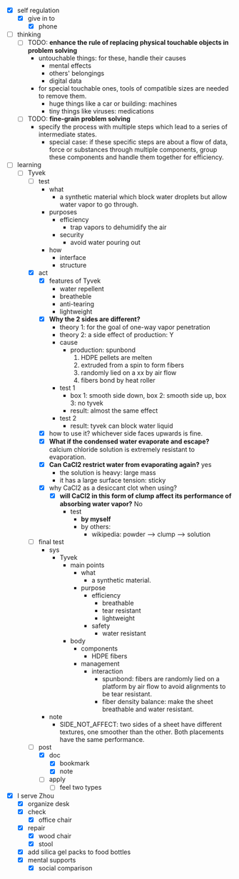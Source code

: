 - [x] self regulation
    - [x] give in to
        - [x] phone
- [ ] thinking
    - [ ] TODO: **enhance the rule of replacing physical touchable objects in problem solving**
        - untouchable things: for these, handle their causes
            - mental effects
            - others' belongings
            - digital data
        - for special touchable ones, tools of compatible sizes are needed to remove them.
            - huge things like a car or building: machines
            - tiny things like viruses: medications
    - [ ] TODO: **fine-grain problem solving**
        - specify the process with multiple steps which lead to a series of intermediate states.
            - special case: if these specific steps are about a flow of data, force or substances through multiple components, group these components and handle them together for efficiency.
- [ ] learning
    - [ ] Tyvek
        - [ ] test
            - what
                - a synthetic material which block water droplets but allow water vapor to go through.
            - purposes
                - efficiency
                    - trap vapors to dehumidify the air
                - security
                    - avoid water pouring out
            - how
                - interface
                - structure
        - [x] act
            - [x] features of Tyvek
                - water repellent
                - breatheble
                - anti-tearing
                - lightweight
            - [x] **Why the 2 sides are different?**
                - theory 1: for the goal of one-way vapor penetration
                - theory 2: a side effect of production: Y
                - cause
                    - production: spunbond
                        1. HDPE pellets are melten
                        2. extruded from a spin to form fibers
                        3. randomly lied on a xx by air flow
                        4. fibers bond by heat roller
                - test 1
                    - box 1: smooth side down, box 2: smooth side up, box 3: no tyvek
                    - result: almost the same effect
                - test 2
                    - result: tyvek can block water liquid
            - [x] how to use it? whichever side faces upwards is fine.
            - [x] **What if the condensed water evaporate and escape?** calcium chloride solution is extremely resistant to evaporation. 
            - [x] **Can CaCl2 restrict water from evaporating again?** yes
                - the solution is heavy: large mass
                - it has a large surface tension: sticky
            - [x] why CaCl2 as a desiccant clot when using?
                - [x] **will CaCl2 in this form of clump affect its performance of absorbing water vapor?** No
                    - test
                        - **by myself**
                        - by others: 
                            - wikipedia: powder --> clump --> solution
        - [ ] final test
            - sys
                - Tyvek
                    - main points
                        - what
                            - a synthetic material.
                        - purpose
                            - efficiency
                                - breathable
                                - tear resistant
                                - lightweight
                            - safety
                                - water resistant
                    - body
                        - components
                            - HDPE fibers
                        - management
                            - interaction
                                - spunbond: fibers are randomly lied on a platform by air flow to avoid alignments to be tear resistant.
                                - fiber density balance: make the sheet breathable and water resistant.
            - note
                - SIDE_NOT_AFFECT: two sides of a sheet have different textures, one smoother than the other. Both placements have the same performance.
        - [ ] post
            - [x] doc
                - [x] bookmark
                - [x] note
            - [ ] apply
                - [ ] feel two types
- [x] I serve Zhou
    - [x] organize desk
    - [x] check
        - [x] office chair
    - [x] repair
        - [x] wood chair
        - [x] stool
    - [x] add silica gel packs to food bottles
    - [x] mental supports
        - [x] social comparison